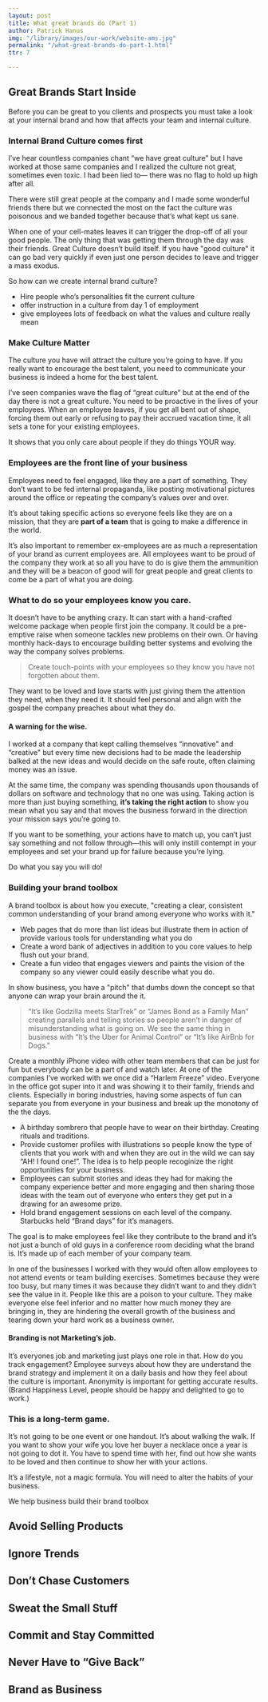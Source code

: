 ```yaml
---
layout: post
title: What great brands do (Part 1)
author: Patrick Hanus
img: "/library/images/our-work/website-ams.jpg"
permalink: "/what-great-brands-do-part-1.html"
ttr: 7

---
```

## Great Brands Start Inside

Before you can be great to you clients and prospects you must take a look at your internal brand and how that affects your team and internal culture.

### Internal Brand Culture comes first

I’ve hear countless companies chant “we have great culture” but I have worked at those same companies and I realized the culture not great, sometimes even toxic. I had been lied to— there was no flag to hold up high after all.

There were still great people at the company and I made some wonderful friends there but we connected the most on the fact the culture was poisonous and we banded together because that’s what kept us sane. 

When one of your cell-mates leaves it can trigger the drop-off of all your good people. The only thing that was getting them through the day was their friends. Great Culture doesn’t build itself. If you have "good culture" it can go bad very quickly if even just one person decides to leave and trigger a mass exodus.

So how can we create internal brand culture?

* Hire people who’s personalities fit the current culture
* offer instruction in a culture from day 1 of employment
* give employees lots of feedback on what the values and culture really mean

### Make Culture Matter

The culture you have will attract the culture you’re going to have. If you really want to encourage the best talent, you need to communicate your business is indeed a home for the best talent.

I’ve seen companies wave the flag of “great culture” but at the end of the day there is not a great culture. You need to be proactive in the lives of your employees. When an employee leaves, if you get all bent out of shape, forcing them out early or refusing to pay their accrued vacation time, it all sets a tone for your existing employees.

It shows that you only care about people if they do things YOUR way.

### Employees are the front line of your business

Employees need to feel engaged, like they are a part of something. They don’t want to be fed internal propaganda, like posting motivational pictures around the office or repeating the company’s values over and over. 

It’s about taking specific actions so everyone feels like they are on a mission, that they are **part of a team** that is going to make a difference in the world.

It’s also important to remember ex-employees are as much a representation of your brand as current employees are. All employees want to be proud of the company they work at so all you have to do is give them the ammunition and they will be a beacon of good will for great people and great clients to come be a part of what you are doing.

### What to do so your employees know you care.

It doesn’t have to be anything crazy. It can start with a hand-crafted welcome package when people first join the company. It could be a pre-emptive raise when someone tackles new problems on their own. Or having monthly hack-days to encourage building better systems and evolving the way the company solves problems.

> Create touch-points with your employees so they know you have not forgotten about them. 

They want to be loved and love starts with just giving them the attention they need, when they need it. It should feel personal and align with the gospel the company preaches about what they do.

#### A warning for the wise.

I worked at a company that kept calling themselves “innovative" and “creative" but every time new decisions had to be made the leadership balked at the new ideas and would decide on the safe route, often claiming money was an issue. 

At the same time, the company was spending thousands upon thousands of dollars on software and technology that no one was using. Taking action is more than just buying something, **it’s taking the right action** to show you mean what you say and that moves the business forward in the direction your mission says you’re going to.

If you want to be something, your actions have to match up, you can’t just say something and not follow through—this will only instill contempt in your employees and set your brand up for failure because you’re lying.

Do what you say you will do!

### Building your brand toolbox

A brand toolbox is about how you execute, "creating a clear, consistent common understanding of your brand among everyone who works with it."

* Web pages that do more than list ideas but illustrate them in action of provide various tools for understanding what you do
* Create a word bank of adjectives in addition to you core values to help flush out your brand.
* Create a fun video that engages viewers and paints the vision of the company so any viewer could easily describe what you do.

In show business, you have a "pitch" that dumbs down the concept so that anyone can wrap your brain around the it. 

> “It’s like Godzilla meets StarTrek” or “James Bond as a Family Man” creating parallels and telling stories so people aren’t in danger of misunderstanding what is going on. We see the same thing in business with “It’s the Uber for Animal Control” or “It’s like AirBnb for Dogs."

Create a monthly iPhone video with other team members that can be just for fun but everybody can be a part of and watch later. At one of the companies I’ve worked with we once did a “Harlem Freeze” video. Everyone in the office got super into it and was showing it to their family, friends and clients. Especially in boring industries, having some aspects of fun can separate you from everyone in your business and break up the monotony of the the days.

* A birthday sombrero that people have to wear on their birthday. Creating rituals and traditions.
* Provide customer profiles with illustrations so people know the type of clients that you work with and when they are out in the wild we can say “AH! I found one!”. The idea is to help people recoginize the right opportunities for your business.
* Employees can submit stories and ideas they had for making the company experience better and more engaging and then sharing those ideas with the team out of everyone who enters they get put in a drawing for an awesome prize.
* Hold brand engagement sessions on each level of the company. Starbucks held “Brand days” for it’s managers.

The goal is to make employees feel like they contribute to the brand and it’s not just a bunch of old guys in a conference room deciding what the brand is. It’s made up of each member of your company team.

In one of the businesses I worked with they would often allow employees to not attend events or team building exercises. Sometimes because they were too busy, but many times it was because they didn’t want to and they didn’t see the value in it. People like this are a poison to your culture. They make everyone else feel inferior and no matter how much money they are bringing in, they are hindering the overall growth of the business and tearing down your hard work as a business owner.

#### Branding is not Marketing’s job.

It’s everyones job and marketing just plays one role in that. How do you track engagement? Employee surveys about how they are understand the brand strategy and implement it on a daily basis and how they feel about the culture is important. Anonymity is important for getting accurate results. (Brand Happiness Level, people should be happy and delighted to go to work.)

### This is a long-term game.

It’s not going to be one event or one handout. It’s about walking the walk. If you want to show your wife you love her buyer a necklace once a year is not going to dot it. You have to  spend time with her, find out how she wants to be loved and then continue to show her with your actions.

It’s a lifestyle, not a magic formula. You will need to alter the habits of your business.

We help business build their brand toolbox

## Avoid Selling Products

## Ignore Trends

## Don’t Chase Customers

## Sweat the Small Stuff

## Commit and Stay Committed

## Never Have to “Give Back”

## Brand as Business